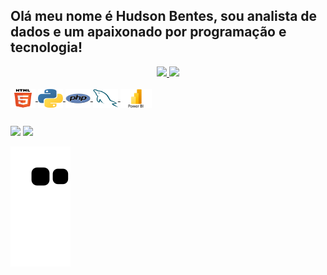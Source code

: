 ## Olá meu nome é Hudson Bentes, sou analista de dados e um apaixonado por programação e tecnologia!
<div align="center">
  <a href="https://github.com/hudsoncbentes">
  <img height="160em" src="https://github-readme-stats.vercel.app/api?username=hudsoncbentes&show_icons=true&theme=dark&include_all_commits=true&count_private=true"/>
  <img height="160em" src="https://github-readme-stats.vercel.app/api/top-langs/?username=hudsoncbentes&layout=compact&langs_count=7&theme=dark"/>
</div>
<div style="display: inline_block"><br>
  <img align="center" alt="hud-HTML" height="30" width="40" src="https://github.com/hudsoncbentes/icons/blob/main/html.svg">
  <img align="center" alt="hud-PYTHON" height="30" width="40" src="https://github.com/hudsoncbentes/icons/blob/main/python.svg">
  <img align="center" alt="hud-PHP" height="30" width="40" src="https://github.com/hudsoncbentes/icons/blob/main/php.svg">
  <img align="center" alt="hud-MYSQL" height="30" width="40" src="https://github.com/hudsoncbentes/icons/blob/main/mysql.svg">
  <img align="center" alt="hud-PBI" height="30" width="50" src="https://github.com/hudsoncbentes/icons/blob/main/Microsoft-Power-BI-Symbol.png">
</div>
  
  ##
 
<div> 
  <a href = "mailto:hudsoncorreabentes@gmail.com"><img src="https://img.shields.io/badge/-Gmail-%23333?style=for-the-badge&logo=gmail&logoColor=white" target="_blank"></a>
  <a href="https://www.linkedin.com/in/hudson-corr%C3%AAa-bentes-78754bb9" target="_blank"><img src="https://img.shields.io/badge/-LinkedIn-%230077B5?style=for-the-badge&logo=linkedin&logoColor=white" target="_blank"></a> 
 
  ![Snake animation](https://github.com/rafaballerini/rafaballerini/blob/output/github-contribution-grid-snake.svg)
 
</div>
